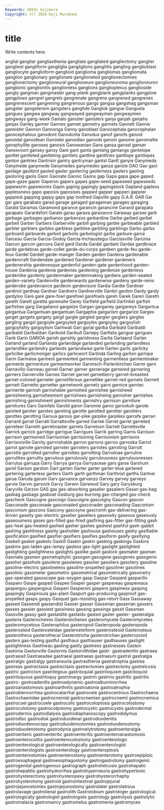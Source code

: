 ```yaml
---
Keywords: 20541 kojimura
Copyright: (C) 2024 Koji Murakami
---
```


# title

Write contents here.



anglial
gangliar gangliasthenia gangliate gangliated gangliectomy ganglier gangliest gangliform gangliglia gangliglions
gangliitis gangling ganglioblast gangliocyte ganglioform ganglioid ganglioma gangliomas gangliomata ganglion
ganglionary ganglionate ganglionated ganglionectomies ganglionectomy ganglioneural ganglioneure ganglioneuroma ganglioneuron ganglionic
ganglionitis ganglionless ganglions ganglioplexus ganglioside gangly gangman gangmaster gang-plank gangplank
gangplanks gangplow gangplows gangrel gangrels gangrenate gangrene gangrened gangrenes gangrenescent
gangrening gangrenous gangs gangsa gangshag gangsman gangster gangsterism gangsters gangtide
Gangtok gangue Ganguela gangues gangwa gangway gangwayed gangwayman gangwaymen gangways
gang-week Ganiats ganister ganisters ganja ganjah ganjahs ganjas Ganley ganner
Gannes gannet gannetry gannets Gannett Gannie gannister Gannon Gannonga Ganny
ganoblast Ganocephala ganocephalan ganocephalous ganodont Ganodonta Ganodus ganof ganofs ganoid
ganoidal ganoidean Ganoidei ganoidian ganoids ganoin ganoine ganomalite ganophyllite ganoses
ganosis Ganowanian Gans gansa gansel ganser Gansevoort gansey gansy Gant
gant ganta gantang gantangs gantelope gantlet gantleted gantleting gantlets gantline
gantlines gantlope gantlopes ganton gantries Gantrisin gantry gantryman gantsl Gantt
ganyie Ganymeda Ganymede ganymede Ganymedes ganymedes ganza ganzie GAO Gao
gaol gaolage gaolbird gaoled gaoler gaolering gaolerness gaolers gaoling gaoloring
gaols Gaon Gaonate Gaonic Gaons gap Gapa gapa gape gaped
gape-gaze gaper Gaperon gapers gapes gape-seed gapeseed gapeseeds gapeworm gapeworms
Gapin gaping gapingly gapingstock Gapland gapless gaplessness gapo gaposis gaposises
gapped gapper gapperi gappier gappiest gapping gappy gaps gap-toothed Gapville
gapy G.A.R. GAR Gar gar gara garabato garad garage garaged
garageman garages garaging Garald Garamas Garamond garance garancin garancine Garand
garapata garapato Garardsfort Garate garau garava garavance Garaway garawi garb
garbage garbages garbanzo garbanzos garbardine Garbe garbed garbel garbell Garber
Garbers Garberville garbill garbing garble garbleable garbled garbler garblers garbles
garbless garbline garbling garblings Garbo garbo garboard garboards garboil garboils
garbologist garbs garbure garce Garceau Garcia Garcia-Godoy Garcia-Inchaustegui Garciasville Garcinia
Garcon garcon garcons Gard gard Garda Gardal gardant Gardas gardbrace
garde gardebras garde-collet garde-du-corps gardeen garde-feu garde-feux Gardel Gardell garde-manger
Garden garden Gardena gardenable gardencraft Gardendale gardened Gardener gardener gardeners
gardenership gardenesque gardenful garden-gate gardenhood garden-house Gardenia gardenia gardenias gardening
gardenize gardenless gardenlike gardenly gardenmaker gardenmaking gardens garden-seated garden-variety Gardenville
gardenwards gardenwise gardeny garde-reins garderobe gardeviance gardevin gardevisure Gardia Gardie
Gardiner gardinol gardnap Gardner Gardners Gardnerville Gardol gardon Gardy gardy
gardyloo Gare gare gare-fowl garefowl garefowls gareh Garek Gareri Gareth
gareth Garett garetta garewaite Garey Garfield garfield Garfinkel garfish garfishes
garg Gargalianoi gargalize Gargan garganey garganeys Gargantua gargantua Gargantuan gargantuan
Gargaphia gargarism gargarize Garges garget gargets gargety gargil gargle gargled
gargler garglers gargles gargling gargol gargoyle gargoyled gargoyles gargoyley gargoylish
gargoylishly gargoylism Garhwali Gari garial gariba Garibald Garibaldi garibaldi Garibaldian
Garibold Garibull Gariepy Garifalia garigue garigues Garik Garin GARIOA garish
garishly garishness Garita Garlaand Garlan Garland garland Garlanda garlandage garlanded
garlanding garlandless garlandlike garlandry garlands garlandwise garle Garlen garlic garlicky
garliclike garlicmonger garlics garlicwort Garlinda Garling garlion garlopa Garm Garmaise
garment garmented garmenting garmentless garmentmaker garments garmenture garmentworker Garmisch-Partenkirchen Garmr
garn Garnavillo Garneau garnel Garner garner garnerage garnered garnering garners
Garnerville Garnes Garnet garnet garnetberry garnet-breasted garnet-colored garneter garnetiferous garnetlike
garnet-red garnets Garnett garnett Garnette garnetter garnetwork garnetz garni garnice
garniec garnierite garnish garnishable garnished garnishee garnisheed garnisheeing garnisheement garnishees
garnisheing garnisher garnishes garnishing garnishment garnishments garnishry garnison garniture garnitures
Garo Garofalo Garold garon Garonne garoo garookuh garote garoted garoter
garotes garoting garotte garotted garotter garotters garottes garotting Garoua garous
gar-pike garpike garpikes garrafa garran Garrard garrat Garratt Garrattsville garred
Garrek Garret garret garreted garreteer Garreth garretmaster garrets Garretson Garrett
Garrettsville Garrick garrick garridge garrigue Garrigues Garrik garring Garris Garrison
garrison garrisoned Garrisonian garrisoning Garrisonism garrisons Garrisonville Garrity garrnishable garron
garrons garroo garrooka Garrot garrot garrote garroted garroter garroters garrotes
garroting Garrott garrotte garrotted garrotter garrottes garrotting Garrulinae garruline garrulities
garrulity garrulous garrulously garrulousness garrulousnesses Garrulus garrupa Garry Garrya garrya
Garryaceae gars garse Garshuni garsil Garson garston Gart garten Garter
garter garter-blue gartered gartering garterless garters Garth garth garthman Garthrod
garths Gartner garua Garuda garum Garv garvance garvanzo Garvey garvey
garveys garvie Garvin garvock Garvy Garwin Garwood Gary gary Garysburg
Garyville Garzon GAS gas gas-absorbing gasalier gasaliers Gasan gas-bag gasbag
gasbags gasboat Gasburg gas-burning gas-charged gas-check gascheck Gascogne gascoign Gascoigne
gascoigny Gascon gascon Gasconade gasconade gasconaded gasconader gasconading Gasconism gasconism
gascons Gascony gascoyne gascromh gas-delivering gas-driven gaseity gas-electric gaselier gaseliers
gaseosity gaseous gaseously gaseousness gases gas-filled gas-fired gasfiring gas-fitter gas-fitting
gash gas-heat gas-heated gashed gasher gashes gashest gashful gash-gabbit gashing
gashliness gashly gasholder gashouse gashouses gashy gasifiable gasification gasified gasifier
gasifiers gasifies gasiform gasify gasifying Gaskell gasket gaskets Gaskill Gaskin
gaskin gasking gaskings Gaskins gaskins gas-laden gas-lampy gasless gas-light gaslight
gaslighted gaslighting gaslightness gaslights gaslike gaslit gaslock gasmaker gasman Gasmata
gasmen gasmetophytic gasogen gasogene gasogenes gasogenic gasohol gasohols gasolene gasolenes
gasolier gasoliers gasoliery gasoline gasoline-electric gasolineless gasoline-propelled gasoliner gasolines gasolinic
gasometer gasometric gasometrical gasometrically gasometry gas-operated gasoscope gas-oxygen gasp Gaspar
Gaspard gasparillo Gasparo Gaspe gasped Gaspee Gasper gasper gaspereau gaspereaus
gaspergou gaspergous Gasperi Gasperoni gaspers gaspiness gasping gaspingly Gaspinsula gas-plant
Gasport gas-producing gasproof gas-propelled gasps gaspy Gasquet gas-resisting gas-retort Gass
Gassaway gassed Gassendi gassendist Gasser gasser Gasserian gasserian gassers gasses
gassier gassiest gassiness gassing gassings gassit Gassman Gassville gassy gast
gastaldite gastaldo gasted gaster gaster- gasteralgia gasteria Gasterocheires Gasterolichenes gasteromycete
Gasteromycetes gasteromycetous Gasterophilus gasteropod Gasteropoda gasteropoda gasterosteid Gasterosteidae gasterosteiform gasterosteoid
Gasterosteus gasterotheca gasterothecal Gasterotricha gasterotrichan gasterozooid gasters gas-testing gastful gasthaus
gasthauser gasthauses gastight gastightness Gastineau gasting gastly gastness gastnesses Gaston
Gastonia Gastonville Gastornis Gastornithidae gastr- gastradenitis gastraea gastraead Gastraeadae gastraeal
gastraeas gastraeum gastral gastralgia gastralgic gastralgy gastraneuria gastrasthenia gastratrophia gastrea
gastreas gastrectasia gastrectasis gastrectomies gastrectomy gastrelcosis gastric gastricism gastrilegous gastriloquial
gastriloquism gastriloquist gastriloquous gastriloquy gastrimargy gastrin gastrins gastritic gastritis gastro-
gastroadenitis gastroadynamic gastroalbuminorrhea gastroanastomosis gastroarthritis gastroatonia gastroatrophia gastroblennorrhea gastrocatarrhal gastrocele
gastrocentrous Gastrochaena Gastrochaenidae gastrocnemial gastrocnemian gastrocnemii gastrocnemius gastrocoel gastrocoele gastrocolic
gastrocoloptosis gastrocolostomy gastrocolotomy gastrocolpotomy gastrocystic gastrocystis gastrodermal gastrodermis gastrodialysis gastrodiaphanoscopy
gastrodidymus gastrodisc gastrodisk gastroduodenal gastroduodenitis gastroduodenoscopy gastroduodenostomies gastroduodenostomy gastroduodenotomy gastrodynia
gastroelytrotomy gastroenteralgia gastroenteric gastroenteritic gastroenteritis gastroenteroanastomosis gastroenterocolitis gastroenterocolostomy gastroenterologic gastroenterological
gastroenterologically gastroenterologist gastroenterologists gastroenterology gastroenteroptosis gastroenterostomies gastroenterostomy gastroenterotomy gastroepiploic gastroesophageal
gastroesophagostomy gastrogastrotomy gastrogenic gastrogenital gastrogenous gastrograph gastrohelcosis gastrohepatic gastrohepatitis gastrohydrorrhea
gastrohyperneuria gastrohypertonic gastrohysterectomy gastrohysteropexy gastrohysterorrhaphy gastrohysterotomy gastroid gastrointestinal gastrojejunal gastrojejunostomies
gastrojejunostomy gastrolater gastrolatrous gastrolavage gastrolienal gastrolith Gastrolobium gastrologer gastrological gastrologically
gastrologist gastrologists gastrology gastrolysis gastrolytic gastromalacia gastromancy gastromelus gastromenia gastromyces
